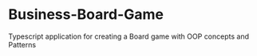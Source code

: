 # Business-Board-Game
Typescript application for creating a Board game with OOP concepts and Patterns
